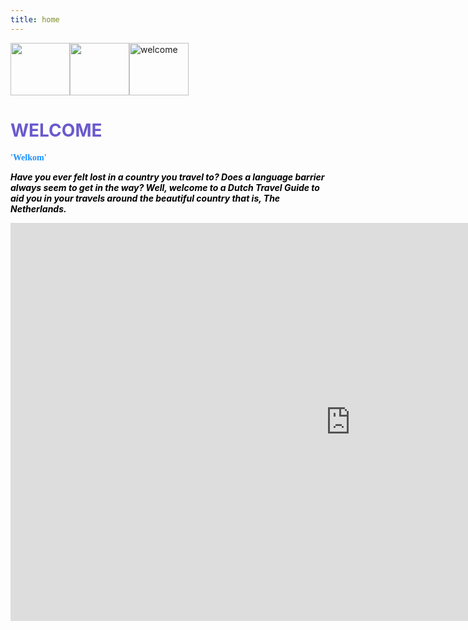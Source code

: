 ```yaml
---
title: home
---
```


<div class="header">
  <img src="https://img.icons8.com/external-icongeek26-linear-colour-icongeek26/64/000000/external-dutch-woman-netherlands-icongeek26-linear-colour-icongeek26.png" width="95" height="84" alt="welcome"/>
  <img src="https://img.icons8.com/offices/30/000000/netherlands.png" width="95" height="84" style="float:left"/>
  <img src="https://img.icons8.com/external-icongeek26-flat-icongeek26/64/000000/external-dutch-man-netherlands-icongeek26-flat-icongeek26.png" width="95" height="84" style="float:left"/>
  
  
  <h1 style="color:SlateBlue;"><b>WELCOME</b></h1>
</div>

 

<p style="color:DodgerBlue;font-family:tahoma"><b>'Welkom'</b></p>
<p style="color:Black"><b><i>Have you ever felt lost in a country you travel to? Does a language barrier always seem to get in the way? Well, welcome to a Dutch Travel Guide to aid you in your travels around the beautiful country that is, The Netherlands.</i></b>
         </font>
      </p>

<iframe src="https://marisaviljoen044.h5p.com/content/1291529171151270157/embed" width="1088" height="637" frameborder="0" allowfullscreen="allowfullscreen" allow="autoplay *; geolocation *; microphone *; camera *; midi *; encrypted-media *"></iframe><script src="https://marisaviljoen044.h5p.com/js/h5p-resizer.js" charset="UTF-8"></script>

     
     
